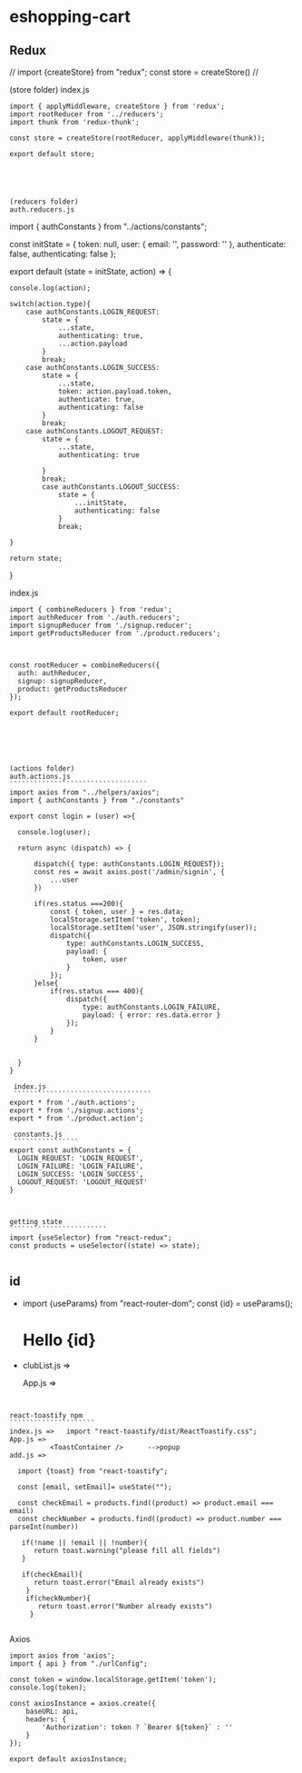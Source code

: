 # eshopping-cart

Redux
------
// import {createStore} from "redux";
   const store = createStore()         //

  (store folder)
  index.js
  `````````````````````````
import { applyMiddleware, createStore } from 'redux';
import rootReducer from '../reducers';
import thunk from 'redux-thunk';

const store = createStore(rootReducer, applyMiddleware(thunk));

export default store;





  (reducers folder)
  auth.reducers.js
  ````````````````````````````````````````
import { authConstants } from "../actions/constants";

const initState = {
    token: null,
    user: {
        email: '',
        password: ''
    },
    authenticate: false,
    authenticating: false
};

export default (state = initState, action) => {

    console.log(action);

    switch(action.type){
        case authConstants.LOGIN_REQUEST:
            state = {
                ...state,
                authenticating: true,
                ...action.payload
            }
            break;
        case authConstants.LOGIN_SUCCESS:
            state = {
                ...state,
                token: action.payload.token,
                authenticate: true,
                authenticating: false
            }
            break;
        case authConstants.LOGOUT_REQUEST:
            state = {
                ...state,
                authenticating: true

            }
            break;  
            case authConstants.LOGOUT_SUCCESS:
                state = {
                    ...initState,
                    authenticating: false
                }
                break;

    }

    return state;
}
   
  
  index.js 
  ```````````````````````````````````````
import { combineReducers } from 'redux';
import authReducer from './auth.reducers';
import signupReducer from './signup.reducer';
import getProductsReducer from './product.reducers';



const rootReducer = combineReducers({
    auth: authReducer,
    signup: signupReducer,
    product: getProductsReducer
});

export default rootReducer;
  





  (actions folder)
  auth.actions.js
  ``````````````````````````````````
import axios from "../helpers/axios";
import { authConstants } from "./constants"

export const login = (user) =>{

    console.log(user);

    return async (dispatch) => {

        dispatch({ type: authConstants.LOGIN_REQUEST});
        const res = await axios.post('/admin/signin', {
            ...user  
        })

        if(res.status ===200){
            const { token, user } = res.data;
            localStorage.setItem('token', token);
            localStorage.setItem('user', JSON.stringify(user));
            dispatch({
                type: authConstants.LOGIN_SUCCESS,
                payload: {
                    token, user
                }
            });
        }else{
            if(res.status === 400){
                dispatch({
                    type: authConstants.LOGIN_FAILURE,
                    payload: { error: res.data.error }
                });
            }
        }


    }
}

   index.js 
   ``````````````````````````````````
export * from './auth.actions';
export * from './signup.actions';
export * from './product.action';

   constants.js
   ````````````````
export const authConstants = {
    LOGIN_REQUEST: 'LOGIN_REQUEST',
    LOGIN_FAILURE: 'LOGIN_FAILURE',
    LOGIN_SUCCESS: 'LOGIN_SUCCESS',
    LOGOUT_REQUEST: 'LOGOUT_REQUEST'
}



getting state
````````````````````````
import {useSelector} from "react-redux";
const products = useSelector((state) => state);


````````````````````````````````````````````````````````````````````````````````````````````````````````````
id
-----
* import {useParams} from "react-router-dom";
  const {id} = useParams(); 
  <h1> Hello {id} </h1>

* clubList.js =>

  <Link to={`/${clubsData.id}`} className="disableLink">

  App.js =>

  <Router>
        <Switch>
        <Route path="/:id" component={ClubDetails} />
        </Switch>
  </Router>

````````````````````````````````````````````````````````````````````````````````````````````````````````````


react-toastify npm
`````````````````````
index.js =>   import "react-toastify/dist/ReactToastify.css";
App.js => 
          <ToastContainer />      -->popup 
add.js => 
    
  import {toast} from "react-toastify";
	
  const [email, setEmail]= useState("");

  const checkEmail = products.find((product) => product.email === email)
  const checkNumber = products.find((product) => product.number === parseInt(number))
  
   if(!name || !email || !number){
      return toast.warning("please fill all fields")
   }
   
   if(checkEmail){
      return toast.error("Email already exists")
    }
    if(checkNumber){
       return toast.error("Number already exists")
     } 


`````````````````````````````````````````````````````````````````````````````````````````````````````````````

Axios
`````````
import axios from 'axios';
import { api } from "./urlConfig";

const token = window.localStorage.getItem('token');
console.log(token);

const axiosInstance = axios.create({
    baseURL: api,
    headers: {
        'Authorization': token ? `Bearer ${token}` : ''
    }
});

export default axiosInstance;
